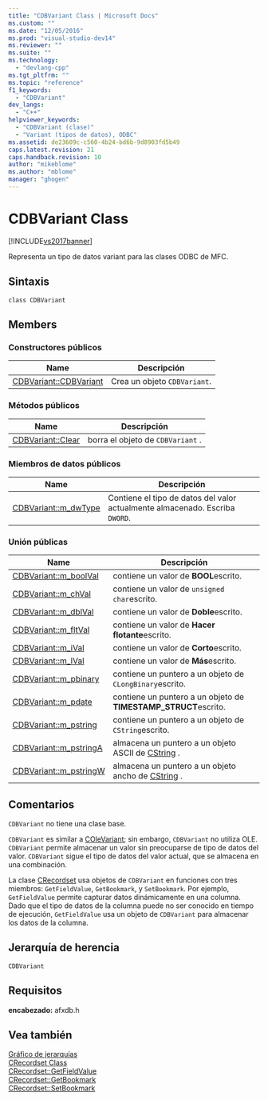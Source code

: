```yaml
---
title: "CDBVariant Class | Microsoft Docs"
ms.custom: ""
ms.date: "12/05/2016"
ms.prod: "visual-studio-dev14"
ms.reviewer: ""
ms.suite: ""
ms.technology: 
  - "devlang-cpp"
ms.tgt_pltfrm: ""
ms.topic: "reference"
f1_keywords: 
  - "CDBVariant"
dev_langs: 
  - "C++"
helpviewer_keywords: 
  - "CDBVariant (clase)"
  - "Variant (tipos de datos), ODBC"
ms.assetid: de23609c-c560-4b24-bd6b-9d8903fd5b49
caps.latest.revision: 21
caps.handback.revision: 10
author: "mikeblome"
ms.author: "mblome"
manager: "ghogen"
---
```

# CDBVariant Class
[!INCLUDE[vs2017banner](../../assembler/inline/includes/vs2017banner.md)]

Representa un tipo de datos variant para las clases ODBC de MFC.  
  
## Sintaxis  
  
```  
class CDBVariant  
```  
  
## Members  
  
### Constructores públicos  
  
|Name|Descripción|  
|----------|-----------------|  
|[CDBVariant::CDBVariant](../Topic/CDBVariant::CDBVariant.md)|Crea un objeto `CDBVariant`.|  
  
### Métodos públicos  
  
|Name|Descripción|  
|----------|-----------------|  
|[CDBVariant::Clear](../Topic/CDBVariant::Clear.md)|borra el objeto de `CDBVariant` .|  
  
### Miembros de datos públicos  
  
|Name|Descripción|  
|----------|-----------------|  
|[CDBVariant::m\_dwType](../Topic/CDBVariant::m_dwType.md)|Contiene el tipo de datos del valor actualmente almacenado.  Escriba `DWORD`.|  
  
### Unión públicas  
  
|Name|Descripción|  
|----------|-----------------|  
|[CDBVariant::m\_boolVal](../Topic/CDBVariant::m_boolVal.md)|contiene un valor de **BOOL**escrito.|  
|[CDBVariant::m\_chVal](../Topic/CDBVariant::m_chVal.md)|contiene un valor de `unsigned char`escrito.|  
|[CDBVariant::m\_dblVal](../Topic/CDBVariant::m_dblVal.md)|contiene un valor de **Doble**escrito.|  
|[CDBVariant::m\_fltVal](../Topic/CDBVariant::m_fltVal.md)|contiene un valor de **Hacer flotante**escrito.|  
|[CDBVariant::m\_iVal](../Topic/CDBVariant::m_iVal.md)|contiene un valor de **Corto**escrito.|  
|[CDBVariant::m\_lVal](../Topic/CDBVariant::m_lVal.md)|contiene un valor de **Más**escrito.|  
|[CDBVariant::m\_pbinary](../Topic/CDBVariant::m_pbinary.md)|contiene un puntero a un objeto de `CLongBinary`escrito.|  
|[CDBVariant::m\_pdate](../Topic/CDBVariant::m_pdate.md)|contiene un puntero a un objeto de **TIMESTAMP\_STRUCT**escrito.|  
|[CDBVariant::m\_pstring](../Topic/CDBVariant::m_pstring.md)|contiene un puntero a un objeto de `CString`escrito.|  
|[CDBVariant::m\_pstringA](../Topic/CDBVariant::m_pstringA.md)|almacena un puntero a un objeto ASCII de [CString](../../atl-mfc-shared/reference/cstringt-class.md) .|  
|[CDBVariant::m\_pstringW](../Topic/CDBVariant::m_pstringW.md)|almacena un puntero a un objeto ancho de [CString](../../atl-mfc-shared/reference/cstringt-class.md) .|  
  
## Comentarios  
 `CDBVariant` no tiene una clase base.  
  
 `CDBVariant` es similar a [COleVariant](../../mfc/reference/colevariant-class.md); sin embargo, `CDBVariant` no utiliza OLE.  `CDBVariant` permite almacenar un valor sin preocuparse de tipo de datos del valor.  `CDBVariant` sigue el tipo de datos del valor actual, que se almacena en una combinación.  
  
 La clase [CRecordset](../../mfc/reference/crecordset-class.md) usa objetos de `CDBVariant` en funciones con tres miembros: `GetFieldValue`, `GetBookmark`, y `SetBookmark`.  Por ejemplo, `GetFieldValue` permite capturar datos dinámicamente en una columna.  Dado que el tipo de datos de la columna puede no ser conocido en tiempo de ejecución, `GetFieldValue` usa un objeto de `CDBVariant` para almacenar los datos de la columna.  
  
## Jerarquía de herencia  
 `CDBVariant`  
  
## Requisitos  
 **encabezado:** afxdb.h  
  
## Vea también  
 [Gráfico de jerarquías](../../mfc/hierarchy-chart.md)   
 [CRecordset Class](../../mfc/reference/crecordset-class.md)   
 [CRecordset::GetFieldValue](../Topic/CRecordset::GetFieldValue.md)   
 [CRecordset::GetBookmark](../Topic/CRecordset::GetBookmark.md)   
 [CRecordset::SetBookmark](../Topic/CRecordset::SetBookmark.md)